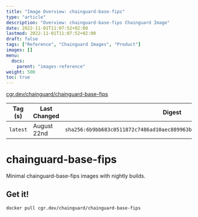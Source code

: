 ```yaml
---
title: "Image Overview: chainguard-base-fips"
type: "article"
description: "Overview: chainguard-base-fips Chainguard Image"
date: 2022-11-01T11:07:52+02:00
lastmod: 2022-11-01T11:07:52+02:00
draft: false
tags: ["Reference", "Chainguard Images", "Product"]
images: []
menu:
  docs:
    parent: "images-reference"
weight: 500
toc: true
---
```


[cgr.dev/chainguard/chainguard-base-fips](https://github.com/chainguard-images/images/tree/main/images/chainguard-base-fips)

| Tag (s)   | Last Changed | Digest                                                                    |
|-----------|--------------|---------------------------------------------------------------------------|
|  `latest` | August 22nd  | `sha256:6b9bb683c0511872c7486ad10aec889963bd39472dec9f0f36be54812c9cd273` |

# chainguard-base-fips

Minimal chainguard-base-fips images with nightly builds.

## Get it!

```shell
docker pull cgr.dev/chainguard/chainguard-base-fips
```
